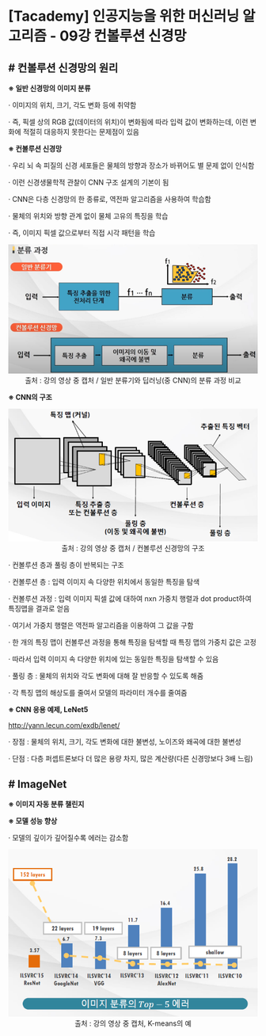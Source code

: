 ﻿

# ﻿﻿[Tacademy] 인공지능을 위한 머신러닝 알고리즘 - 09강 컨볼루션 신경망



## **# 컨볼루션 신경망의 원리**

**※ 일반 신경망의 이미지 분류**

  · 이미지의 위치, 크기, 각도 변화 등에 취약함

  · 즉, 픽셀 상의 RGB 값(데이터의 위치)이 변화됨에 따라 입력 값이 변화하는데, 이런 변화에 적절히 대응하지 못한다는 문제점이 있음



**※ 컨볼루션 신경망**

  · 우리 뇌 속 피질의 신경 세포들은 물체의 방향과 장소가 바뀌어도 별 문제 없이 인식함

  · 이런 신경생물학적 관찰이 CNN 구조 설계의 기본이 됨

  · CNN은 다층 신경망의 한 종류로, 역전파 알고리즘을 사용하여 학습함

  · 물체의 위치와 방향 관계 없이 물체 고유의 특징을 학습

  · 즉, 이미지 픽셀 값으로부터 직접 시각 패턴을 학습

<img src='./img/09_01.png'>

<center>출처 : 강의 영상 중 캡처 / 일반 분류기와 딥러닝(중 CNN)의 분류 과정 비교</center>



**※ CNN의 구조**

<img src='./img/09_02.png'>

<center>출처 : 강의 영상 중 캡처 / 컨볼루션 신경망의 구조</center>

  · 컨볼루션 층과 풀링 층이 반복되는 구조

  · 컨볼루션 층 : 입력 이미지 속 다양한 위치에서 동일한 특징을 탐색

  · 컨볼루션 과정 : 입력 이미지 픽셀 값에 대하여 nxn 가중치 행렬과 dot product하여 특징맵을 결과로 얻음

  · 여기서 가중치 행렬은 역전파 알고리즘을 이용하여 그 값을 구함

  · 한 개의 특징 맵이 컨볼루션 과정을 통해 특징을 탐색할 때 특징 맵의 가중치 값은 고정

  · 따라서 입력 이미지 속 다양한 위치에 있는 동일한 특징을 탐색할 수 있음

  · 풀링 층 : 물체의 위치와 각도 변화에 대해 잘 반응할 수 있도록 해줌

  · 각 특징 맵의 해상도를 줄여서 모델의 파라미터 개수를 줄여줌



**※ CNN 응용 예제, LeNet5**

http://yann.lecun.com/exdb/lenet/

 · 장점 : 물체의 위치, 크기, 각도 변화에 대한 불변성, 노이즈와 왜곡에 대한 불변성

  · 단점 : 다층 퍼셉트론보다 더 많은 용량 차지, 많은 계산량(다른 신경망보다 3배 느림)



## **# ImageNet**

**※ 이미지 자동 분류 챌린지**



**※ 모델 성능 향상**

 · 모델의 깊이가 깊어질수록 에러는 감소함

<img src='./img/09_03.png'>

<center>출처 : 강의 영상 중 캡처, K-means의 예</center>

